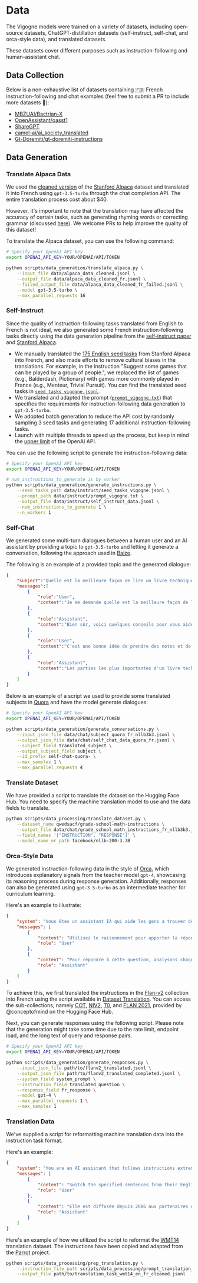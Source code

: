 # Data

The Vigogne models were trained on a variety of datasets, including open-source datasets, ChatGPT-distillation datasets (self-instruct, self-chat, and orca-style data), and translated datasets.

These datasets cover different purposes such as instruction-following and human-assistant chat.

<!-- ## Instruction-following Data

Here is a subset of the instruction-following data that was utilized to fine-tune the Vigogne-Instruct models:

|                    Dataset                    | Size  |                                                                Link                                                                 |                                                     Description                                                     |
| :-------------------------------------------: | :---: | :---------------------------------------------------------------------------------------------------------------------------------: | :-----------------------------------------------------------------------------------------------------------------: |
|          Translated Stanford Alpaca           |  52k  | [alpaca_data_cleaned_fr_52k.jsonl](https://github.com/bofenghuang/vigogne/blob/main/data/instruct/alpaca_data_cleaned_fr_52k.jsonl) |                   Stanford Alpaca data translated into French using `gpt-3.5-turbo` in April 2023                   |
|           French self-instruct data           | 100k  |                                                                 N/A                                                                 |   Instruction-following data generated using `gpt-3.5-turbo` in April 2023 (See [Self-Instruct](#self-instruct))    |
| French Databricks Dolly of Bactrian's version |  15k  |      [dolly_bactrian_fr_15k.jsonl](https://github.com/bofenghuang/vigogne/blob/main/data/instruct/dolly_bactrian_fr_15k.jsonl)      | French Dolly subset extracted from [`MBZUAI/Bactrian-X`](https://huggingface.co/datasets/MBZUAI/Bactrian-X) dataset |

## Chat Data

Here is a subset of the human-assistant chat data used to fine-tune the Vigogne-Chat models:

|            Dataset             | Size  |                                                          Link                                                           |                                                     Description                                                      |
| :----------------------------: | :---: | :---------------------------------------------------------------------------------------------------------------------: | :------------------------------------------------------------------------------------------------------------------: |
|     French self-chat data      |  50k  |                                                           N/A                                                           |              Dialogue data generated using `gpt-3.5-turbo` in April 2023 (See [Self-Chat](#self-chat))               |
|  French dialogues from OASST1  |  1k   | [oasst_20230412_fr_top1.jsonl](https://github.com/bofenghuang/vigogne/blob/main/data/chat/oasst_20230412_fr_top1.jsonl) | French dialogues extracted from [OpenAssistant/oasst1](https://huggingface.co/datasets/OpenAssistant/oasst1) dataset |
| French dialogues from ShareGPT |  1k   |                  [sg_fr.jsonl](https://github.com/bofenghuang/vigogne/blob/main/data/chat/sg_fr.jsonl)                  |  French dialogues extracted from [RyokoAI/ShareGPT52K](https://huggingface.co/datasets/RyokoAI/ShareGPT52K) dataset  | -->

## Data Collection

Below is a non-exhaustive list of datasets containing 🇫🇷 French instruction-following and chat examples (feel free to submit a PR to include more datasets 🤗):

- [MBZUAI/Bactrian-X](https://huggingface.co/datasets/MBZUAI/Bactrian-X)
- [OpenAssistant/oasst1](https://huggingface.co/datasets/OpenAssistant/oasst1)
- [ShareGPT](https://huggingface.co/datasets/RyokoAI/ShareGPT52K)
- [camel-ai/ai_society_translated](https://huggingface.co/datasets/camel-ai/ai_society_translated)
- [Gt-Doremiti/gt-doremiti-instructions](https://huggingface.co/datasets/Gt-Doremiti/gt-doremiti-instructions)

## Data Generation

### Translate Alpaca Data

We used the [cleaned version](https://github.com/gururise/AlpacaDataCleaned) of the [Stanford Alpaca](https://github.com/tatsu-lab/stanford_alpaca) dataset and translated it into French using `gpt-3.5-turbo` through the chat completion API. The entire translation process cost about $40.

However, it's important to note that the translation may have affected the accuracy of certain tasks, such as generating rhyming words or correcting grammar (discussed [here](https://github.com/tloen/alpaca-lora/pull/127)). We welcome PRs to help improve the quality of this dataset!

To translate the Alpaca dataset, you can use the following command:

```bash
# Specify your OpenAI API key
export OPENAI_API_KEY=YOUR/OPENAI/API/TOKEN

python scripts/data_generation/translate_alpaca.py \
    --input_file data/alpaca_data_cleaned.jsonl \
    --output_file data/alpaca_data_cleaned_fr.jsonl \
    --failed_output_file data/alpaca_data_cleaned_fr_failed.jsonl \
    --model gpt-3.5-turbo \
    --max_parallel_requests 16
```

### Self-Instruct

Since the quality of instruction-following tasks translated from English to French is not ideal, we also generated some French instruction-following tasks directly using the data generation pipeline from the [self-instruct paper](https://arxiv.org/abs/2212.10560) and [Stanford Alpaca](https://github.com/tatsu-lab/stanford_alpaca). 

- We manually translated the [175 English seed tasks](https://github.com/tatsu-lab/stanford_alpaca/blob/main/seed_tasks.jsonl) from Stanford Alpaca into French, and also made efforts to remove cultural biases in the translations. For example, in the instruction "Suggest some games that can be played by a group of people.", we replaced the list of games (e.g., Balderdash, Pictionary) with games more commonly played in France (e.g., Menteur, Trivial Pursuit). You can find the translated seed tasks in [`seed_tasks_vigogne.jsonl`](https://github.com/bofenghuang/vigogne/blob/main/data/instruct/seed_tasks_vigogne.jsonl).
- We translated and adapted the prompt ([`prompt_vigogne.txt`](https://github.com/bofenghuang/vigogne/blob/main/data/instruct/prompt_vigogne.txt)) that specifies the requirements for instruction-following data generation to `gpt-3.5-turbo`.
- We adopted batch generation to reduce the API cost by randomly sampling 3 seed tasks and generating 17 additional instruction-following tasks.
- Launch with multiple threads to speed up the process, but keep in mind the [upper limit](https://platform.openai.com/docs/guides/rate-limits/overview) of the OpenAI API.

You can use the following script to generate the instruction-following data:

```bash
# Specify your OpenAI API key
export OPENAI_API_KEY=YOUR/OPENAI/API/TOKEN

# num_instructions_to_generate is by worker
python scripts/data_generation/generate_instructions.py \
    --seed_tasks_path data/instruct/seed_tasks_vigogne.jsonl \
    --prompt_path data/instruct/prompt_vigogne.txt \
    --output_file data/instruct/self_instruct_data.jsonl \
    --num_instructions_to_generate 1 \
    --n_workers 1
```

### Self-Chat

We generated some multi-turn dialogues between a human user and an AI assistant by providing a topic to `gpt-3.5-turbo` and letting it generate a conversation, following the approach used in [Baize](https://arxiv.org/abs/2304.01196).

The following is an example of a provided topic and the generated dialogue:

```json
{
    "subject":"Quelle est la meilleure façon de lire un livre technique?",
    "messages":[
        {
            "role":"User",
            "content":"Je me demande quelle est la meilleure façon de lire un livre technique. As-tu des conseils à me donner ?"
        },
        {
            "role":"Assistant",
            "content":"Bien sûr, voici quelques conseils pour vous aider à lire un livre technique de manière efficace : \n\n1. Commencez par une lecture rapide pour vous familiariser avec le contenu du livre. \n2. Utilisez un surligneur ou prenez des notes pour marquer les parties importantes du texte. \n3. Ne passez pas trop de temps à essayer de comprendre chaque concept dès le début. Lisez plutôt le livre en entier et revenez aux parties plus difficiles plus tard. Vous aurez déjà une meilleure compréhension générale du sujet.\n4. Révisez régulièrement les parties que vous avez surlignées ou notées. relire les passages importants plusieurs fois pour vous assurer que vous les avez vraiment compris.\n5. N'hésitez pas à chercher des ressources supplémentaires pour vous aider à comprendre les parties les plus difficiles."
        },
        {
            "role":"User",
            "content":"C'est une bonne idée de prendre des notes et de surligner les parties importantes. Comment savoir quelles parties sont les plus importantes ?"
        },
        {
            "role":"Assistant",
            "content":"Les parties les plus importantes d'un livre technique sont généralement celles qui sont liées aux objectifs que vous vous êtes fixés en lisant ce livre. Si vous recherchez des informations sur un concept spécifique, vous voudrez peut-être surligner tous les passages qui y sont liés. Si vous voulez comprendre comment résoudre un problème particulier, vous voudrez peut-être surligner les parties qui offrent des solutions à ce problème. En général, c'est une bonne idée de surligner les parties qui expliquent les concepts clés et les méthodes de travail."
        }
    ]
}
```

Below is an example of a script we used to provide some translated subjects in [Quora](https://huggingface.co/datasets/quora) and have the model generate dialogues:

```bash
# Specify your OpenAI API key
export OPENAI_API_KEY=YOUR/OPENAI/API/TOKEN

python scripts/data_generation/generate_conversations.py \
    --input_json_file data/chat/subject_quora_fr_nllb3b3.jsonl \
    --output_json_file data/chat/self_chat_data_quora_fr.jsonl \
    --subject_field translated_subject \
    --output_subject_field subject \
    --id_prefix self-chat-quora- \
    --max_samples 1 \
    --max_parallel_requests 4
```

### Translate Dataset

We have provided a script to translate the dataset on the Hugging Face Hub. You need to specify the machine translation model to use and the data fields to translate.

```bash
python scripts/data_processing/translate_dataset.py \
    --dataset_name qwedsacf/grade-school-math-instructions \
    --output_file data/chat/grade_school_math_instructions_fr_nllb3b3.jsonl \
    --field_names '["INSTRUCTION", "RESPONSE"]' \
    --model_name_or_path facebook/nllb-200-3.3B
```

### Orca-Style Data

We generated instruction-following data in the style of [Orca](https://arxiv.org/abs/2306.02707), which introduces explanatory signals from the teacher model `gpt-4`, showcasing its reasoning process during response generation. Additionally, responses can also be generated using `gpt-3.5-turbo` as an intermediate teacher for curriculum learning.

Here's an example to illustrate:

```json
{
    "system": "Vous êtes un assistant IA qui aide les gens à trouver des informations. L'utilisateur vous posera une question. Votre tâche est de répondre aussi fidèlement que possible. Tout en répondant, réfléchissez étape par étape et justifiez votre réponse.",
    "messages": [
        {
            "content": "Utilisez le raisonnement pour apporter la réponse à la question suivante :\nLe petit salon de beauté de propriété locale a eu son grand ouverture, les gens espéraient qu'il va stimuler l'économie dans les environs de quoi?\nLes options :\nLe clergé\nLa boutique Barber\n- Le voisinage\n- la ville\nLe Strip Mall\nProcessus de raisonnement :",
            "role": "User"
        },
        {
            "content": "Pour répondre à cette question, analysons chaque option et déterminons celle qui correspond le mieux à la situation décrite.\n\n1. Le clergé: Le clergé fait référence aux membres du clergé religieux, il ne semble pas y avoir de lien direct entre un salon de beauté et une stimulation économique pour les membres du clergé. Donc, cette option n'est probablement pas correcte.\n\n2. La boutique Barber: Une boutique Barber fait souvent référence à un salon de coiffure masculin. Bien que ce soit lié à l'industrie de la beauté, l'ouverture d'un petit salon de beauté pourrait entraîner une compétition plutôt qu'une stimulation économique pour une boutique Barber. Cette option n'est donc pas la meilleure réponse non plus.\n\n3. Le voisinage: L'ouverture d'un petit salon de beauté pourrait attirer des clients dans le voisinage, stimulant ainsi l'économie locale, car les gens seraient plus susceptibles de dépenser de l'argent dans les environs. Cela semble être une réponse plausible.\n\n4. La ville: Même si l'ouverture d'un salon de beauté peut avoir un impact sur l'économie d'une ville, l'effet serait généralement moins direct et moins important que pour le voisinage immédiat. Cependant, cette réponse reste possible.\n\n5. Le Strip Mall: Un Strip Mall est un centre commercial composé de plusieurs magasins, généralement situé le long d'une artère principale. L'ouverture d'un petit salon de beauté pourrait stimuler l'économie d'un Strip Mall en attirant des clients pour d'autres magasins, mais cela dépend de la situation géographique du salon.\n\nEn prenant en compte ces informations, il semble que les deux options les plus plausibles soient \"Le voisinage\" et \"la ville\". Cependant, étant donné que la question mentionne spécifiquement \"les environs\", cela implique une portée géographique plus limitée. Par conséquent, la réponse la plus précise et justifiée serait \"Le voisinage\".",
            "role": "Assistant"
        }
    ]
}
```

To achieve this, we first translated the instructions in the [Flan-v2](https://github.com/google-research/FLAN/tree/main/flan/v2) collection into French using the script available in [Dataset Translation](#dataset-translation). You can access the sub-collections, namely [COT](https://huggingface.co/datasets/conceptofmind/cot_submix_original), [NIV2](https://huggingface.co/datasets/conceptofmind/niv2_submix_original), [T0](https://huggingface.co/datasets/conceptofmind/t0_submix_original), and [FLAN 2021](https://huggingface.co/datasets/conceptofmind/flan2021_submix_original), provided by @conceptofmind on the Hugging Face Hub.

Next, you can generate responses using the following script. Please note that the generation might take some time due to the rate limit, endpoint load, and the long text of query and response pairs.

```bash
# Specify your OpenAI API key
export OPENAI_API_KEY=YOUR/OPENAI/API/TOKEN

python scripts/data_generation/generate_responses.py \
    --input_json_file path/to/flanv2_translated.jsonl \
    --output_json_file path/to/flanv2_translated_completed.jsonl \
    --system_field system_prompt \
    --instruction_field translated_question \
    --response_field fr_response \
    --model gpt-4 \
    --max_parallel_requests 1 \
    --max_samples 1
```


### Translation Data

We've supplied a script for reformatting machine translation data into the instruction task format.

Here's an example:

```json
{
    "system": "You are an AI assistant that follows instructions extremely well. Help as much as you can.",
    "messages": [
        {
            "content": "Switch the specified sentences from their English form to French form.\n\nIt has been issued since 2006 to partner institutions and associations who have requested it and is on the Ministry's website, with each caption accompanied by an illustration.",
            "role": "User"
        },
        {
            "content": "Elle est diffusée depuis 2006 aux partenaires demandeurs (institutionnels et associatifs) et sur le site Internet du ministère, chaque phrase étant accompagnée d'une illustration.",
            "role": "Assistant"
        }
    ]
}
```

Here's an example of how we utilized the script to reformat the [WMT14](https://huggingface.co/datasets/wmt14) translation dataset. The instructions have been copied and adapted from the [Parrot](https://github.com/wxjiao/ParroT/blob/master/scripts/instruct_follow.txt) project.

```bash
python scripts/data_processing/prep_translation.py \
    --instruction_file_path scripts/data_processing/prompt_translation_en.txt \
    --output_file path/to/translation_task_wmt14_en_fr_cleaned.jsonl
```

